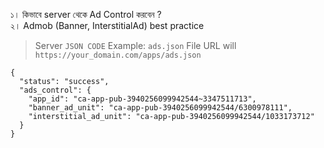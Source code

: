 ১। কিভাবে server থেকে Ad Control করবেন ? <br>
২। Admob (Banner, InterstitialAd) best practice <br>

> Server `JSON CODE` Example: `ads.json` File URL will `https://your_domain.com/apps/ads.json`
```
{
  "status": "success",
  "ads_control": {
    "app_id": "ca-app-pub-3940256099942544~3347511713",
    "banner_ad_unit": "ca-app-pub-3940256099942544/6300978111",
    "interstitial_ad_unit": "ca-app-pub-3940256099942544/1033173712"
  }
}

```
